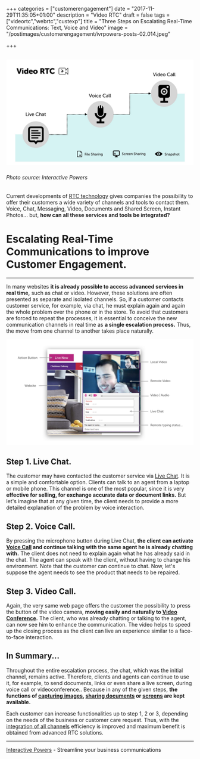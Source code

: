 +++
categories = ["customerengagement"]
date = "2017-11-29T11:35:05+01:00"
description = "Video RTC"
draft = false
tags = ["videortc","webrtc","custexp"]
title = "Three Steps on Escalating Real-Time Communications: Text, Voice and Video"
image = "/postimages/customerengagement/ivrpowers-posts-02.014.jpeg"

+++

![graphic chat-voice-video](/postimages/customerengagement/ivrpowers-posts-02.013.jpeg)
--------
###### Photo source: Interactive Powers

Current developments of [RTC technology](http://blog.ivrpowers.com/post/technologies/what-is-rtc/) gives companies the possibility to offer their customers a wide variety of channels and tools to contact them. Voice, Chat, Messaging, Video, Documents and Shared Screen, Instant Photos... but, **how can all these services and tools be integrated?**

# Escalating Real-Time Communications to improve Customer Engagement.
---
 
In many websites **it is already possible to access advanced services in real time,** such as chat or video. However, these solutions are often presented as separate and isolated channels. So, if a customer contacts customer service, for example, via chat, he must explain again and again the whole problem over the phone or in the store. To avoid that customers are forced to repeat the processes, it is essential to conceive the new communication channels in real time as **a single escalation process.** Thus, the move from one channel to another takes place naturally.

![escalating chat-voice-video](/postimages/customerengagement/ivrpowers-post-04.015.jpeg)

## Step 1. Live Chat.

The customer may have contacted the customer service via [Live Chat](http://blog.ivrpowers.com/post/products/video-rtc-live-chat/). It is a simple and comfortable option. Clients can talk to an agent from a laptop or mobile phone. This channel is one of the most popular, since it is very **effective for selling, for exchange accurate data or document links.** But let's imagine that at any given time, the client needs to provide a more detailed explanation of the problem by voice interaction.

## Step 2. Voice Call.

By pressing the microphone button during Live Chat, **the client can activate [Voice Call](http://blog.ivrpowers.com/post/products/video-rtc-voice-calling/) and continue talking with the same agent he is already chatting with.** The client does not need to explain again what he has already said in the chat. The agent can speak with the client, without having to change his environment. Note that the customer can continue to chat.  Now, let's suppose the agent needs to see the product that needs to be repaired.
 
## Step 3. Video Call.

Again, the very same web page offers the customer the possibility to press the button of the video camera, **moving easily and naturally to [Video Conference](http://blog.ivrpowers.com/post/products/video-rtc-video-calling/).** The client, who was already chatting or talking to the agent, can now see him to enhance the communication. The video helps to speed up the closing process as the client can live an experience similar to a face-to-face interaction.

## In Summary...

Throughout the entire escalation process, the chat, which was the initial channel, remains active. Therefore, clients and agents can continue to use it, for example, to send documents, links or even share a live screen, during voice call or videoconference.. Because in any of the given steps, **the functions of [capturing images](http://blog.ivrpowers.com/post/products/video-rtc-snapshot/), [sharing documents](http://blog.ivrpowers.com/post/products/video-rtc-file-sharing/) or [screens](http://blog.ivrpowers.com/post/products/video-rtc-screen-sharing/) are kept available.**
 
Each customer can increase functionalities up to step 1, 2 or 3, depending on the needs of the business or customer care request. Thus, with the [integration of all channels](http://blog.ivrpowers.com/post/contactcenter/video-integration/) efficiency is improved and maximum benefit is obtained from advanced RTC solutions.

---
[Interactive Powers](http://www.ivrpowers.com/) - Streamline your business communications




